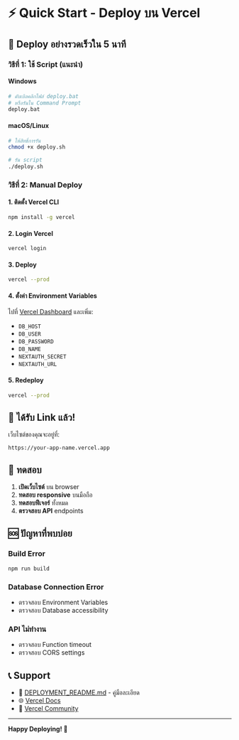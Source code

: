 # ⚡ Quick Start - Deploy บน Vercel

## 🚀 Deploy อย่างรวดเร็วใน 5 นาที

### วิธีที่ 1: ใช้ Script (แนะนำ)

#### Windows
```bash
# ดับเบิลคลิกไฟล์ deploy.bat
# หรือรันใน Command Prompt
deploy.bat
```

#### macOS/Linux
```bash
# ให้สิทธิ์การรัน
chmod +x deploy.sh

# รัน script
./deploy.sh
```

### วิธีที่ 2: Manual Deploy

#### 1. ติดตั้ง Vercel CLI
```bash
npm install -g vercel
```

#### 2. Login Vercel
```bash
vercel login
```

#### 3. Deploy
```bash
vercel --prod
```

#### 4. ตั้งค่า Environment Variables
ไปที่ [Vercel Dashboard](https://vercel.com/dashboard) และเพิ่ม:
- `DB_HOST`
- `DB_USER` 
- `DB_PASSWORD`
- `DB_NAME`
- `NEXTAUTH_SECRET`
- `NEXTAUTH_URL`

#### 5. Redeploy
```bash
vercel --prod
```

## 🔗 ได้รับ Link แล้ว!

เว็บไซต์ของคุณจะอยู่ที่:
```
https://your-app-name.vercel.app
```

## 📱 ทดสอบ

1. **เปิดเว็บไซต์** บน browser
2. **ทดสอบ responsive** บนมือถือ
3. **ทดสอบฟีเจอร์** ทั้งหมด
4. **ตรวจสอบ API** endpoints

## 🆘 ปัญหาที่พบบ่อย

### Build Error
```bash
npm run build
```

### Database Connection Error
- ตรวจสอบ Environment Variables
- ตรวจสอบ Database accessibility

### API ไม่ทำงาน
- ตรวจสอบ Function timeout
- ตรวจสอบ CORS settings

## 📞 Support

- 📖 [DEPLOYMENT_README.md](DEPLOYMENT_README.md) - คู่มือละเอียด
- 🌐 [Vercel Docs](https://vercel.com/docs)
- 💬 [Vercel Community](https://github.com/vercel/vercel/discussions)

---

**Happy Deploying! 🎉** 
